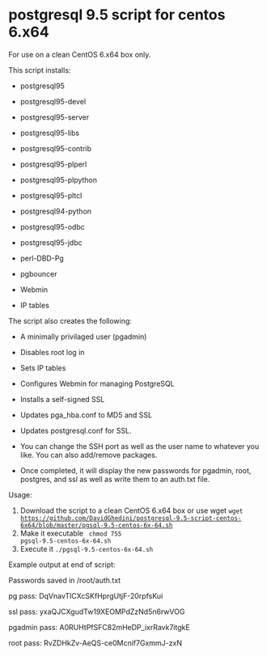 # postgresql 9.5 script for centos 6.x64

For use on a clean CentOS 6.x64 box only.

This script installs:

- postgresql95 

- postgresql95-devel

- postgresql95-server 

- postgresql95-libs 

- postgresql95-contrib 

- postgresql95-plperl 

- postgresql95-plpython 

- postgresql95-pltcl 

- postgresql94-python 

- postgresql95-odbc 

- postgresql95-jdbc 

- perl-DBD-Pg 

- pgbouncer

- Webmin

- IP tables

The script also creates the following:

- A minimally privilaged user (pgadmin)

- Disables root log in

- Sets IP tables

- Configures Webmin for managing PostgreSQL

- Installs a self-signed SSL

- Updates pga_hba.conf to MD5 and SSL

- Updates postgresql.conf for SSL.

- You can change the SSH port as well as the user name to whatever you like.  You can also add/remove packages.

- Once completed, it will display the new passwords for pgadmin, root, postgres, and ssl as well as write them to an auth.txt file.

Usage: 

1. Download the script to a clean CentOS 6.x64 box or use wget <code>wget https://github.com/DavidGhedini/postgresql-9.5-script-centos-6x64/blob/master/pgsql-9.5-centos-6x-64.sh</code>
2. Make it executable <code> chmod 755 pgsql-9.5-centos-6x-64.sh</code>
3. Execute it <code>./pgsql-9.5-centos-6x-64.sh</code>



Example output at end of script:

Passwords saved in /root/auth.txt

pg pass: DqVnavTlCXcSKfHprgUtjF-20rpfsKui

ssl pass: yxaQJCXgudTw19XEOMPdZzNd5n6rwVOG

pgadmin pass: A0RUHtPfSFC82mHeDP_ixrRavk7itgkE

root pass: RvZDHkZv-AeQS-ce0Mcnif7GxmmJ-zxN



